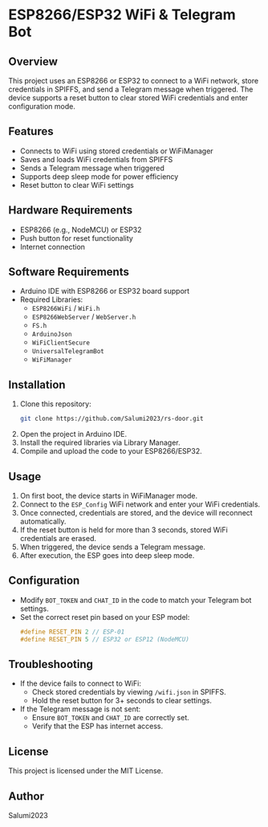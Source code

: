 # ESP8266/ESP32 WiFi & Telegram Bot

## Overview
This project uses an ESP8266 or ESP32 to connect to a WiFi network, store credentials in SPIFFS, and send a Telegram message when triggered. The device supports a reset button to clear stored WiFi credentials and enter configuration mode.

## Features
- Connects to WiFi using stored credentials or WiFiManager
- Saves and loads WiFi credentials from SPIFFS
- Sends a Telegram message when triggered
- Supports deep sleep mode for power efficiency
- Reset button to clear WiFi settings

## Hardware Requirements
- ESP8266 (e.g., NodeMCU) or ESP32
- Push button for reset functionality
- Internet connection

## Software Requirements
- Arduino IDE with ESP8266 or ESP32 board support
- Required Libraries:
  - `ESP8266WiFi` / `WiFi.h`
  - `ESP8266WebServer` / `WebServer.h`
  - `FS.h`
  - `ArduinoJson`
  - `WiFiClientSecure`
  - `UniversalTelegramBot`
  - `WiFiManager`

## Installation
1. Clone this repository:
   ```sh
   git clone https://github.com/Salumi2023/rs-door.git
   ```
2. Open the project in Arduino IDE.
3. Install the required libraries via Library Manager.
4. Compile and upload the code to your ESP8266/ESP32.

## Usage
1. On first boot, the device starts in WiFiManager mode.
2. Connect to the `ESP_Config` WiFi network and enter your WiFi credentials.
3. Once connected, credentials are stored, and the device will reconnect automatically.
4. If the reset button is held for more than 3 seconds, stored WiFi credentials are erased.
5. When triggered, the device sends a Telegram message.
6. After execution, the ESP goes into deep sleep mode.

## Configuration
- Modify `BOT_TOKEN` and `CHAT_ID` in the code to match your Telegram bot settings.
- Set the correct reset pin based on your ESP model:
  ```cpp
  #define RESET_PIN 2 // ESP-01
  #define RESET_PIN 5 // ESP32 or ESP12 (NodeMCU)
  ```

## Troubleshooting
- If the device fails to connect to WiFi:
  - Check stored credentials by viewing `/wifi.json` in SPIFFS.
  - Hold the reset button for 3+ seconds to clear settings.
- If the Telegram message is not sent:
  - Ensure `BOT_TOKEN` and `CHAT_ID` are correctly set.
  - Verify that the ESP has internet access.

## License
This project is licensed under the MIT License.

## Author
Salumi2023

